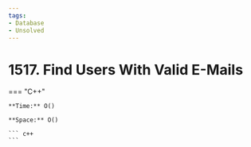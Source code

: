 ```yaml
---
tags:
- Database
- Unsolved
---
```



# 1517. Find Users With Valid E-Mails

=== "C++"

    **Time:** O()

    **Space:** O()

    ``` c++
    ```